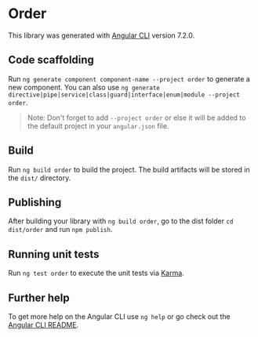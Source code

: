# Order

This library was generated with [Angular CLI](https://github.com/angular/angular-cli) version 7.2.0.

## Code scaffolding

Run `ng generate component component-name --project order` to generate a new component. You can also use `ng generate directive|pipe|service|class|guard|interface|enum|module --project order`.

> Note: Don't forget to add `--project order` or else it will be added to the default project in your `angular.json` file.

## Build

Run `ng build order` to build the project. The build artifacts will be stored in the `dist/` directory.

## Publishing

After building your library with `ng build order`, go to the dist folder `cd dist/order` and run `npm publish`.

## Running unit tests

Run `ng test order` to execute the unit tests via [Karma](https://karma-runner.github.io).

## Further help

To get more help on the Angular CLI use `ng help` or go check out the [Angular CLI README](https://github.com/angular/angular-cli/blob/master/README.md).
